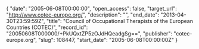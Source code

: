 {
  "date": "2005-06-08T00:00:00", 
  "open_access": false, 
  "target_url": "http://www.cotec-europe.org/", 
  "description": "", 
  "end_date": "2013-04-30T23:59:59Z", 
  "title": "Council of Occupational Therapists of the European Countries (COTEC)", 
  "record_id": "20050608T000000/+PkUQxtZP5zOJdHQeadgSg==", 
  "publisher": "cotec-europe.org", 
  "slug": 108447, 
  "start_date": "2005-06-08T00:00:00Z"
}

